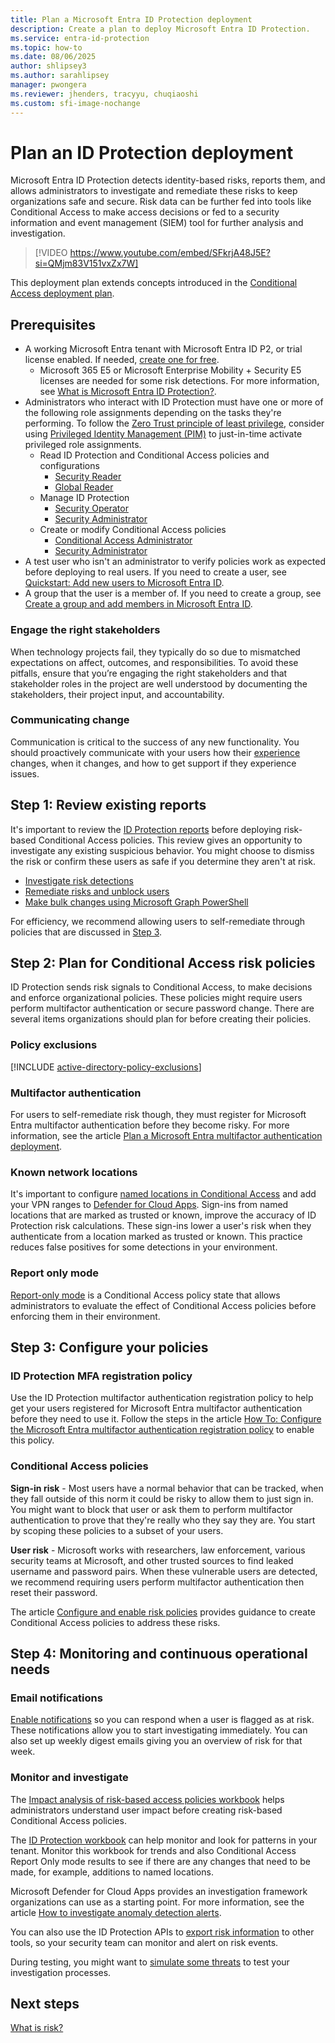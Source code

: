```yaml
---
title: Plan a Microsoft Entra ID Protection deployment
description: Create a plan to deploy Microsoft Entra ID Protection.
ms.service: entra-id-protection
ms.topic: how-to
ms.date: 08/06/2025
author: shlipsey3
ms.author: sarahlipsey
manager: pwongera
ms.reviewer: jhenders, tracyyu, chuqiaoshi
ms.custom: sfi-image-nochange
---
```

# Plan an ID Protection deployment

Microsoft Entra ID Protection detects identity-based risks, reports them, and allows administrators to investigate and remediate these risks to keep organizations safe and secure. Risk data can be further fed into tools like Conditional Access to make access decisions or fed to a security information and event management (SIEM) tool for further analysis and investigation. 

> [!VIDEO https://www.youtube.com/embed/SFkrjA48J5E?si=QMjm83V151vxZx7W]

This deployment plan extends concepts introduced in the [Conditional Access deployment plan](~/identity/conditional-access/plan-conditional-access.md).

## Prerequisites

* A working Microsoft Entra tenant with Microsoft Entra ID P2, or trial license enabled. If needed, [create one for free](https://azure.microsoft.com/pricing/purchase-options/azure-account?cid=msft_learn).
   * Microsoft 365 E5 or Microsoft Enterprise Mobility + Security E5 licenses are needed for some risk detections. For more information, see [What is Microsoft Entra ID Protection?](overview-identity-protection.md#microsoft-defender).
* Administrators who interact with ID Protection must have one or more of the following role assignments depending on the tasks they're performing. To follow the [Zero Trust principle of least privilege](/security/zero-trust/), consider using [Privileged Identity Management (PIM)](~/id-governance/privileged-identity-management/pim-configure.md) to just-in-time activate privileged role assignments.
   * Read ID Protection and Conditional Access policies and configurations 
      * [Security Reader](~/identity/role-based-access-control/permissions-reference.md#security-reader)
      * [Global Reader](~/identity/role-based-access-control/permissions-reference.md#global-reader)
   * Manage ID Protection 
      * [Security Operator](~/identity/role-based-access-control/permissions-reference.md#security-operator)
      * [Security Administrator](~/identity/role-based-access-control/permissions-reference.md#security-administrator)
   * Create or modify Conditional Access policies 
      * [Conditional Access Administrator](~/identity/role-based-access-control/permissions-reference.md#conditional-access-administrator)
      * [Security Administrator](~/identity/role-based-access-control/permissions-reference.md#security-administrator)
* A test user who isn't an administrator to verify policies work as expected before deploying to real users. If you need to create a user, see [Quickstart: Add new users to Microsoft Entra ID](~/fundamentals/add-users.md).
* A group that the user is a member of. If you need to create a group, see [Create a group and add members in Microsoft Entra ID](/entra/fundamentals/how-to-manage-groups).

### Engage the right stakeholders

When technology projects fail, they typically do so due to mismatched expectations on affect, outcomes, and responsibilities. To avoid these pitfalls, ensure that you’re engaging the right stakeholders and that stakeholder roles in the project are well understood by documenting the stakeholders, their project input, and accountability. 

### Communicating change

Communication is critical to the success of any new functionality. You should proactively communicate with your users how their [experience](concept-identity-protection-user-experience.md) changes, when it changes, and how to get support if they experience issues.

## Step 1: Review existing reports

It's important to review the [ID Protection reports](howto-identity-protection-investigate-risk.md) before deploying risk-based Conditional Access policies. This review gives an opportunity to investigate any existing suspicious behavior. You might choose to dismiss the risk or confirm these users as safe if you determine they aren't at risk. 

- [Investigate risk detections](howto-identity-protection-investigate-risk.md)
- [Remediate risks and unblock users](howto-identity-protection-remediate-unblock.md)
- [Make bulk changes using Microsoft Graph PowerShell](howto-identity-protection-graph-api.md)

For efficiency, we recommend allowing users to self-remediate through policies that are discussed in [Step 3](#step-3-configure-your-policies).

## Step 2: Plan for Conditional Access risk policies

ID Protection sends risk signals to Conditional Access, to make decisions and enforce organizational policies. These policies might require users perform multifactor authentication or secure password change. There are several items organizations should plan for before creating their policies.

### Policy exclusions

[!INCLUDE [active-directory-policy-exclusions](~/includes/entra-policy-exclude-user.md)]

### Multifactor authentication

For users to self-remediate risk though, they must register for Microsoft Entra multifactor authentication before they become risky. For more information, see the article [Plan a Microsoft Entra multifactor authentication deployment](~/identity/authentication/howto-mfa-getstarted.md).

### Known network locations

It's important to configure [named locations in Conditional Access](../identity/conditional-access/concept-assignment-network.md#how-are-these-locations-defined) and add your VPN ranges to [Defender for Cloud Apps](/defender-cloud-apps/ip-tags#create-an-ip-address-range). Sign-ins from named locations that are marked as trusted or known, improve the accuracy of ID Protection risk calculations. These sign-ins lower a user's risk when they authenticate from a location marked as trusted or known. This practice reduces false positives for some detections in your environment.

### Report only mode 

[Report-only mode](~/identity/conditional-access/howto-conditional-access-insights-reporting.md) is a Conditional Access policy state that allows administrators to evaluate the effect of Conditional Access policies before enforcing them in their environment.

## Step 3: Configure your policies

### ID Protection MFA registration policy

Use the ID Protection multifactor authentication registration policy to help get your users registered for Microsoft Entra multifactor authentication before they need to use it. Follow the steps in the article [How To: Configure the Microsoft Entra multifactor authentication registration policy](howto-identity-protection-configure-mfa-policy.md) to enable this policy.

### Conditional Access policies

**Sign-in risk** - Most users have a normal behavior that can be tracked, when they fall outside of this norm it could be risky to allow them to just sign in. You might want to block that user or ask them to perform multifactor authentication to prove that they're really who they say they are. You start by scoping these policies to a subset of your users. 

**User risk** - Microsoft works with researchers, law enforcement, various security teams at Microsoft, and other trusted sources to find leaked username and password pairs. When these vulnerable users are detected, we recommend requiring users perform multifactor authentication then reset their password.

The article [Configure and enable risk policies](howto-identity-protection-configure-risk-policies.md) provides guidance to create Conditional Access policies to address these risks.

## Step 4: Monitoring and continuous operational needs

### Email notifications

[Enable notifications](howto-identity-protection-configure-notifications.md) so you can respond when a user is flagged as at risk. These notifications allow you to start investigating immediately. You can also set up weekly digest emails giving you an overview of risk for that week.

### Monitor and investigate

The [Impact analysis of risk-based access policies workbook](workbook-risk-based-policy-impact.md) helps administrators understand user impact before creating risk-based Conditional Access policies.

The [ID Protection workbook](~/identity/monitoring-health/workbook-risk-analysis.md) can help monitor and look for patterns in your tenant. Monitor this workbook for trends and also Conditional Access Report Only mode results to see if there are any changes that need to be made, for example, additions to named locations.
 
Microsoft Defender for Cloud Apps provides an investigation framework organizations can use as a starting point. For more information, see the article [How to investigate anomaly detection alerts](/defender-cloud-apps/investigate-anomaly-alerts).

You can also use the ID Protection APIs to [export risk information](howto-export-risk-data.md) to other tools, so your security team can monitor and alert on risk events. 

During testing, you might want to [simulate some threats](howto-identity-protection-simulate-risk.md) to test your investigation processes.

## Next steps

[What is risk?](concept-identity-protection-risks.md)
